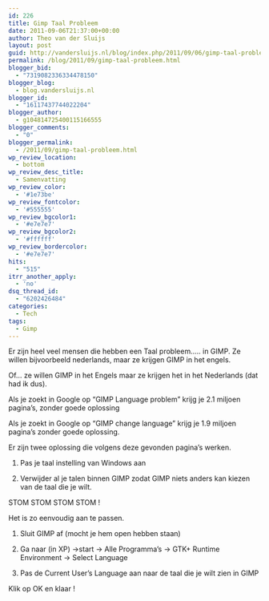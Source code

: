 ```yaml
---
id: 226
title: Gimp Taal Probleem
date: 2011-09-06T21:37:00+00:00
author: Theo van der Sluijs
layout: post
guid: http://vandersluijs.nl/blog/index.php/2011/09/06/gimp-taal-problee/
permalink: /blog/2011/09/gimp-taal-probleem.html
blogger_bid:
  - "7319082336334478150"
blogger_blog:
  - blog.vandersluijs.nl
blogger_id:
  - "16117437744022204"
blogger_author:
  - g104814725400115166555
blogger_comments:
  - "0"
blogger_permalink:
  - /2011/09/gimp-taal-probleem.html
wp_review_location:
  - bottom
wp_review_desc_title:
  - Samenvatting
wp_review_color:
  - '#1e73be'
wp_review_fontcolor:
  - '#555555'
wp_review_bgcolor1:
  - '#e7e7e7'
wp_review_bgcolor2:
  - '#ffffff'
wp_review_bordercolor:
  - '#e7e7e7'
hits:
  - "515"
itrr_another_apply:
  - 'no'
dsq_thread_id:
  - "6202426484"
categories:
  - Tech
tags:
  - Gimp
---
```

Er zijn heel veel mensen die hebben een Taal probleem….. in GIMP. Ze willen bijvoorbeeld nederlands, maar ze krijgen GIMP in het engels.

Of… ze willen GIMP in het Engels maar ze krijgen het in het Nederlands (dat had ik dus).<!--more-->


  
Als je zoekt in Google op “GIMP Language problem” krijg je 2.1 miljoen pagina’s, zonder goede oplossing

Als je zoekt in Google op “GIMP change language” krijg je 1.9 miljoen pagina’s zonder goede oplossing.

Er zijn twee oplossing die volgens deze gevonden pagina’s werken.

1. Pas je taal instelling van Windows aan

2. Verwijder al je talen binnen GIMP zodat GIMP niets anders kan kiezen van de taal die je wilt.

STOM STOM STOM STOM !

Het is zo eenvoudig aan te passen.

1. Sluit GIMP af (mocht je hem open hebben staan)

2. Ga naar (in XP) ->start -> Alle Programma’s -> GTK+ Runtime Environment -> Select Language

3. Pas de Current User’s Language aan naar de taal die je wilt zien in GIMP

Klik op OK en klaar !